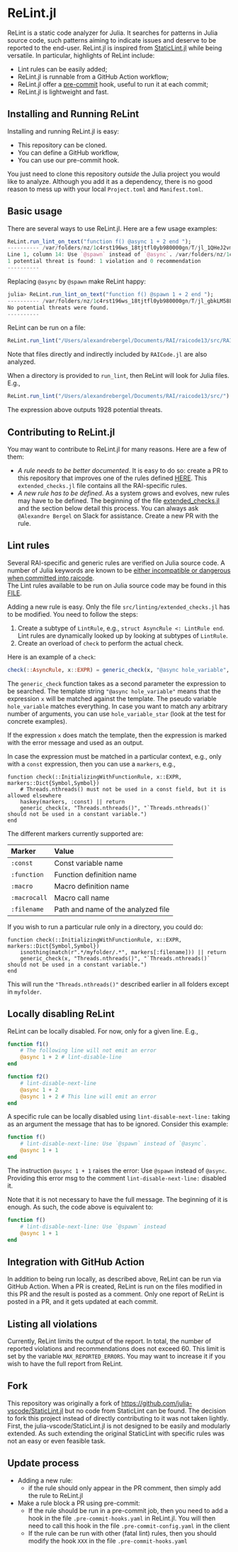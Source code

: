 # ReLint.jl

ReLint is a static code analyzer for Julia. It searches for patterns in Julia source
code, such patterns aiming to indicate issues and deserve to be reported to the end-user.
ReLint.jl is inspired from [StaticLint.jl](https://github.com/julia-vscode/StaticLint.jl)
while being versatile. In particular, highlights of ReLint include:

- Lint rules can be easily added;
- ReLint.jl is runnable from a GitHub Action workflow;
- ReLint.jl offer a [pre-commit](https://pre-commit.com/) hook, useful to run it at each commit;
- ReLint.jl is lightweight and fast.

## Installing and Running ReLint

Installing and running ReLint.jl is easy:

  - This repository can be cloned.
  - You can define a GitHub workflow,
  - You can use our pre-commit hook.


You just need to clone this repository _outside_ the Julia project you would like to analyze. Although you add it as a dependency, there is no good reason to mess up with your local `Project.toml` and `Manifest.toml`.

## Basic usage

There are several ways to use ReLint.jl. Here are a few usage examples:

```Julia
ReLint.run_lint_on_text("function f() @async 1 + 2 end ");
---------- /var/folders/nz/1c4rst196ws_18tjtfl0yb980000gn/T/jl_1QHeJ2vm1U.jl
Line 1, column 14: Use `@spawn` instead of `@async`. /var/folders/nz/1c4rst196ws_18tjtfl0yb980000gn/T/jl_1QHeJ2vm1U.jl
1 potential threat is found: 1 violation and 0 recommendation
----------
```

Replacing `@async` by `@spawn` make ReLint happy:

```Julia
julia> ReLint.run_lint_on_text("function f() @spawn 1 + 2 end ");
---------- /var/folders/nz/1c4rst196ws_18tjtfl0yb980000gn/T/jl_gbkLM58LEL.jl
No potential threats were found.
----------
```

ReLint can be run on a file:

```Julia
ReLint.run_lint("/Users/alexandrebergel/Documents/RAI/raicode13/src/RAICode.jl")
```

Note that files directly and indirectly included by `RAICode.jl` are also analyzed.

When a directory is provided to `run_lint`, then ReLint will look for Julia files. E.g.,

```Julia
ReLint.run_lint("/Users/alexandrebergel/Documents/RAI/raicode13/src/")
```

The expression above outputs 1928 potential threats.

## Contributing to ReLint.jl

You may want to contribute to ReLint.jl for many reasons. Here are a few of them:

- _A rule needs to be better documented_. It is easy to do so: create a PR to this repository that improves one of the rules defined [HERE]([https://github.com/RelationalAI-oss/ReLint.jl/blob/main/src/linting/extended_checks.jl]). This `extended_checks.jl` file contains all the RAI-specific rules.
- _A new rule has to be defined_. As a system grows and evolves, new rules may have to be defined. The beginning of the file [extended_checks.jl](https://github.com/RelationalAI-oss/ReLint.jl/blob/main/src/linting/extended_checks.jl) and the section below detail this process. You can always ask `@Alexandre Bergel` on Slack for assistance. Create a new PR with the rule.

## Lint rules

Several RAI-specific and generic rules are verified on Julia source code.
A number of Julia keywords are known to be [either incompatible or dangerous when committed into raicode](https://relationalai.atlassian.net/browse/RAI-5839). \
The Lint rules available to be run on Julia source code may be found in this [FILE](https://github.com/RelationalAI-oss/ReLint.jl/blob/main/src/linting/extended_checks.jl).

Adding a new rule is easy. Only the file `src/linting/extended_checks.jl` has to be modified. You need to follow the steps:
1. Create a subtype of `LintRule`, e.g., `struct AsyncRule <: LintRule end`. Lint rules are dynamically looked up by looking at subtypes of `LintRule`.
2. Create an overload of `check` to perform the actual check.

Here is an example of a `check`:

```Julia
check(::AsyncRule, x::EXPR) = generic_check(x, "@async hole_variable", "Use `@spawn` instead of `@async`.")
```

The `generic_check` function takes as a second parameter the expression to be searched. The template string `"@async hole_variable"` means that the expression `x` will be matched against the template. The pseudo variable `hole_variable` matches everything. In case you want to match any arbitrary number of arguments, you can use `hole_variable_star` (look at the test for concrete examples).

If the expression `x` does match the template, then the expression is marked with the error message and used as an output.

In case the expression must be matched in a particular context, e.g., only with a `const` expression, then you can use a `markers`, e.g.,
```
function check(::InitializingWithFunctionRule, x::EXPR, markers::Dict{Symbol,Symbol})
    # Threads.nthreads() must not be used in a const field, but it is allowed elsewhere
    haskey(markers, :const) || return
    generic_check(x, "Threads.nthreads()", "`Threads.nthreads()` should not be used in a constant variable.")
end
```

The different markers currently supported are:

| Marker  | Value  |
|:------------- |:---------------|
| `:const`        | Const variable name  |
| `:function`         | Function definition name          |
| `:macro`         | Macro definition name          |
| `:macrocall`         | Macro call name          |
| `:filename`         | Path and name of the analyzed file          |

If you wish to run a particular rule only in a directory, you could do:

```
function check(::InitializingWithFunctionRule, x::EXPR, markers::Dict{Symbol,Symbol})
    isnothing(match(r".*/myfolder/.*", markers[:filename])) || return
    generic_check(x, "Threads.nthreads()", "`Threads.nthreads()` should not be used in a constant variable.")
end
```

This will run the `"Threads.nthreads()"` described earlier in all folders except in `myfolder`.

## Locally disabling ReLint

ReLint can be locally disabled. For now, only for a given line. E.g.,

```Julia
function f1()
    # The following line will not emit an error
    @async 1 + 2 # lint-disable-line
end

function f2()
    # lint-disable-next-line
    @async 1 + 2
    @async 1 + 2 # This line will emit an error
end
```

A specific rule can be locally disabled using `lint-disable-next-line:` taking as an argument
the message that has to be ignored. Consider this example:

```Julia
function f()
    # lint-disable-next-line: Use `@spawn` instead of `@async`.
    @async 1 + 1
end
```

The instruction `@async 1 + 1` raises the error: Use `@spawn` instead of `@async`.
Providing this error msg to the comment `lint-disable-next-line:` disabled it.

Note that it is not necessary to have the full message. The beginning of it is enough. As
such, the code above is equivalent to:

```Julia
function f()
    # lint-disable-next-line: Use `@spawn` instead
    @async 1 + 1
end
```

## Integration with GitHub Action

In addition to being run locally, as described above, ReLint can be run via GitHub
Action. When a PR is created, ReLint is run on the files modified in this PR and the
result is posted as a comment.
Only one report of ReLint is posted in a PR, and it gets updated at each commit.

## Listing all violations

Currently, ReLint limits the output of the report. In total, the number of reported
violations and recommendations does not exceed 60. This limit is set by the variable
`MAX_REPORTED_ERRORS`. You may want to increase it if you wish to have the full report
from ReLint.

## Fork

This repository was originally a fork of https://github.com/julia-vscode/StaticLint.jl but no code from StaticLint can be found. The decision to
fork this project instead of directly contributing to it was not taken lightly. First, the
julia-vscode/StaticLint.jl is not designed to be easily and modularly extended. As such
extending the original StaticLint with specific rules was not an easy or even feasible
task.

## Update process

 - Adding a new rule:
   - if the rule should only appear in the PR comment, then simply add the rule to ReLint.jl
 - Make a rule block a PR using pre-commit:
   - If the rule should be run in a pre-commit job, then you need to add a hook in the file `.pre-commit-hooks.yaml` in ReLint.jl. You will then need to call this hook in the file `.pre-commit-config.yaml` in the client
   - If the rule can be run with other (fatal lint) rules, then you should modify the hook `XXX` in the file `.pre-commit-hooks.yaml`
